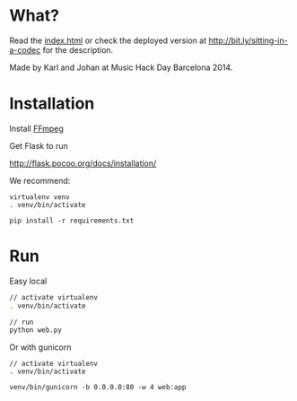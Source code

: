 # What?

Read the [index.html](https://github.com/freenerd/i-am-sitting-in-a-codec/blob/master/templates/index.html) or check the deployed version at http://bit.ly/sitting-in-a-codec for the description.

Made by Karl and Johan at Music Hack Day Barcelona 2014.

# Installation

Install [FFmpeg](https://ffmpeg.org/)

Get Flask to run

http://flask.pocoo.org/docs/installation/

We recommend:

```
virtualenv venv
. venv/bin/activate

pip install -r requirements.txt
```

# Run

Easy local

```bash
// activate virtualenv
. venv/bin/activate

// run
python web.py
```

Or with gunicorn

```
// activate virtualenv
. venv/bin/activate

venv/bin/gunicorn -b 0.0.0.0:80 -w 4 web:app
```
